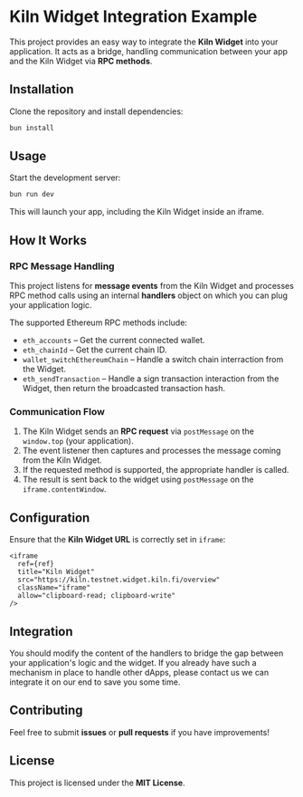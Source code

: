 # Kiln Widget Integration Example

This project provides an easy way to integrate the **Kiln Widget** into your application. It acts as a bridge, handling communication between your app and the Kiln Widget via **RPC methods**.

## Installation

Clone the repository and install dependencies:

```sh
bun install
```

## Usage

Start the development server:

```sh
bun run dev
```

This will launch your app, including the Kiln Widget inside an iframe.

## How It Works

### RPC Message Handling
This project listens for **message events** from the Kiln Widget and processes RPC method calls using an internal **handlers** object on which you can plug your application logic.

The supported Ethereum RPC methods include:
- `eth_accounts` – Get the current connected wallet.
- `eth_chainId` – Get the current chain ID.
- `wallet_switchEthereumChain` – Handle a switch chain interraction from the Widget.
- `eth_sendTransaction` – Handle a sign transaction interaction from the Widget, then return the broadcasted transaction hash.

### Communication Flow
1. The Kiln Widget sends an **RPC request** via `postMessage` on the `window.top` (your application).
2. The event listener then captures and processes the message coming from the Kiln Widget.
3. If the requested method is supported, the appropriate handler is called.
4. The result is sent back to the widget using `postMessage` on the `iframe.contentWindow`.

## Configuration
Ensure that the **Kiln Widget URL** is correctly set in `iframe`:

```tsx
<iframe
  ref={ref}
  title="Kiln Widget"
  src="https://kiln.testnet.widget.kiln.fi/overview"
  className="iframe"
  allow="clipboard-read; clipboard-write"
/>
```

## Integration
You should modify the content of the handlers to bridge the gap between your application's logic and the widget.
If you already have such a mechanism in place to handle other dApps, please contact us we can integrate it on our end to save you some time.

## Contributing
Feel free to submit **issues** or **pull requests** if you have improvements!

## License
This project is licensed under the **MIT License**.
